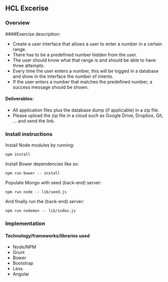 ## HCL Excerise

### Overview

####Exercise description:

* Create a user interface that allows a user to enter a number in a certain range.
* There has to be a predefined number hidden from the user.
* The user should know what that range is and should be able to have three attempts.
* Every time the user enters a number, this will be logged in a database and show in the interface the number of intents.
* If the user enters a number that matches the predefined number, a success message should be shown.


#### Deliverables:

* All application files plus the database dump (if applicable) in a zip file.
* Please upload the zip file in a cloud such as Google Drive, Dropbox, Git, ... and send the link.

### Install instructions
Install Node modules by running:
```
npm install
```

Install Bower dependencies like so:
```
npm run bower -- install
```

Populate Mongo with seed (back-end) server:
```
npm run node -- lib/seed.js
```

And finally run the (back-end) server:
```
npm run nodemon -- lib/index.js
```

### Implementation
#### Technology/frameworks/libraries used

* Node/NPM
* Grunt
* Bower
* Bootstrap
* Less
* Angular

